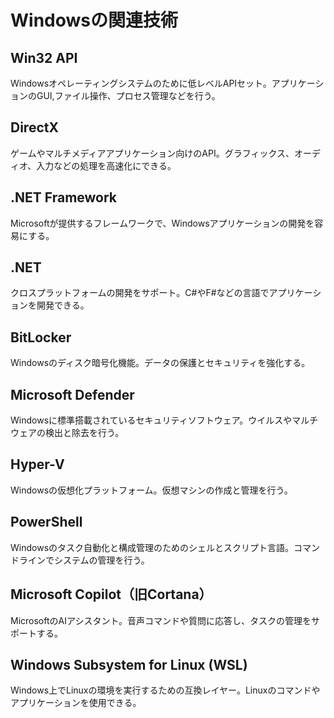 # Windowsの関連技術


## Win32 API

Windowsオペレーティングシステムのために低レベルAPIセット。アプリケーションのGUI,ファイル操作、プロセス管理などを行う。

## DirectX

ゲームやマルチメディアアプリケーション向けのAPI。グラフィックス、オーディオ、入力などの処理を高速化にできる。
## .NET Framework

Microsoftが提供するフレームワークで、Windowsアプリケーションの開発を容易にする。

## .NET

クロスプラットフォームの開発をサポート。C#やF#などの言語でアプリケーションを開発できる。

## BitLocker

Windowsのディスク暗号化機能。データの保護とセキュリティを強化する。


## Microsoft Defender

Windowsに標準搭載されているセキュリティソフトウェア。ウイルスやマルチウェアの検出と除去を行う。

## Hyper-V

Windowsの仮想化プラットフォーム。仮想マシンの作成と管理を行う。

## PowerShell

Windowsのタスク自動化と構成管理のためのシェルとスクリプト言語。コマンドラインでシステムの管理を行う。

## Microsoft Copilot（旧Cortana）

MicrosoftのAIアシスタント。音声コマンドや質問に応答し、タスクの管理をサポートする。


## Windows Subsystem for Linux (WSL)

Windows上でLinuxの環境を実行するための互換レイヤー。Linuxのコマンドやアプリケーションを使用できる。